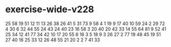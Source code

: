 # exercise-wide-v228
25
58
19
51
12
11
13
26
38
26
41
5
31
73
9
58
4
1
19
9
17
40
10
59
24
2
29
72
4
30
6
32
44
55
24
43
24
40
23
16
58
3
20
40
20
42
33
14
55
64
81
9
52
41
25
34
12
41
77
34
42
10
17
20
55
8
18
3
5
18
9
3
26
27
2
77
19
48
45
19
51
27
40
16
25
33
12
26
48
55
21
20
2
2
7
41
33
